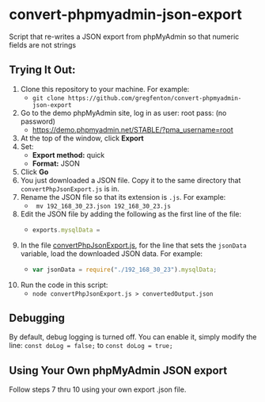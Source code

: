 # convert-phpmyadmin-json-export
Script that re-writes a JSON export from phpMyAdmin so that numeric fields are not strings

## Trying It Out:
1. Clone this repository to your machine.  For example:
    - ```git clone https://github.com/gregfenton/convert-phpmyadmin-json-export```
1. Go to the demo phpMyAdmin site, log in as user: root pass: (no password)
    - https://demo.phpmyadmin.net/STABLE/?pma_username=root
1. At the top of the window, click **Export**
1. Set:
     - **Export method:** quick
     - **Format:** JSON
1. Click **Go**
1. You just downloaded a JSON file.  Copy it to the same directory that `convertPhpJsonExport.js` is in.
1. Rename the JSON file so that its extension is `.js`.  For example:
    - ``` mv 192_168_30_23.json 192_168_30_23.js```  
1. Edit the JSON file by adding the following as the first line of the file:
    - ```javascript
      exports.mysqlData =     
1. In the file [convertPhpJsonExport.js](./convertPhpJsonExport.js), for the line that sets the ```jsonData``` variable, load the downloaded JSON data.  For example:
    - ```javascript
      var jsonData = require("./192_168_30_23").mysqlData;     
1. Run the code in this script: 
    - ```node convertPhpJsonExport.js > convertedOutput.json```

## Debugging
By default, debug logging is turned off.  You can enable it, simply modify the line:
    ```const doLog = false;```
to
    ```const doLog = true;```

## Using Your Own phpMyAdmin JSON export
Follow steps 7 thru 10 using your own export .json file.
